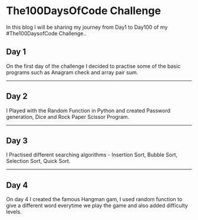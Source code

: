 # The100DaysOfCode Challenge

In this blog I will be sharing my journey from Day1 to Day100 of my #The100DaysofCode Challenge..


## Day 1

On the first day of the challenge I decided to practise some of the basic programs such as Anagram check and array pair sum.
<br><hr>
## Day 2

I Played with the Random Function in Python and created Password generation, Dice and Rock Paper Scissor Program.
<br><hr>
## Day 3

I Practised different searching algorithms - Insertion Sort, Bubble Sort, Selection Sort, Quick Sort.
<br><hr>
## Day 4
On day 4 I created the famous Hangman gam, I used random function to give a different word everytime we play the game and also added difficulty levels.


